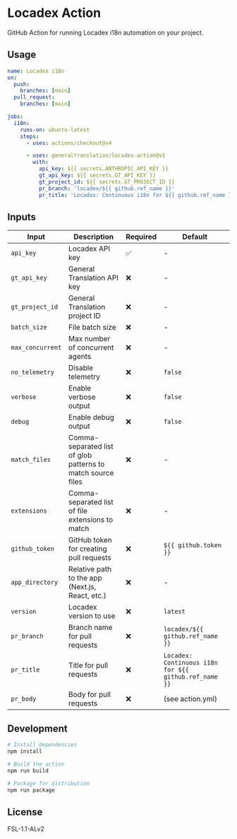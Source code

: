 # Locadex Action

GitHub Action for running Locadex i18n automation on your project.

## Usage

```yaml
name: Locadex i18n
on:
  push:
    branches: [main]
  pull_request:
    branches: [main]

jobs:
  i18n:
    runs-on: ubuntu-latest
    steps:
      - uses: actions/checkout@v4

      - uses: generaltranslation/locadex-action@v1
        with:
          api_key: ${{ secrets.ANTHROPIC_API_KEY }}
          gt_api_key: ${{ secrets.GT_API_KEY }}
          gt_project_id: ${{ secrets.GT_PROJECT_ID }}
          pr_branch: 'locadex/${{ github.ref_name }}'
          pr_title: 'Locadex: Continuous i18n for ${{ github.ref_name }}'
```

## Inputs

| Input            | Description                                                 | Required | Default                                               |
| ---------------- | ----------------------------------------------------------- | -------- | ----------------------------------------------------- |
| `api_key`        | Locadex API key                                             | ✅       | -                                                     |
| `gt_api_key`     | General Translation API key                                 | ❌       | -                                                     |
| `gt_project_id`  | General Translation project ID                              | ❌       | -                                                     |
| `batch_size`     | File batch size                                             | ❌       | -                                                     |
| `max_concurrent` | Max number of concurrent agents                             | ❌       | -                                                     |
| `no_telemetry`   | Disable telemetry                                           | ❌       | `false`                                               |
| `verbose`        | Enable verbose output                                       | ❌       | `false`                                               |
| `debug`          | Enable debug output                                         | ❌       | `false`                                               |
| `match_files`    | Comma-separated list of glob patterns to match source files | ❌       | -                                                     |
| `extensions`     | Comma-separated list of file extensions to match            | ❌       | -                                                     |
| `github_token`   | GitHub token for creating pull requests                     | ❌       | `${{ github.token }}`                                 |
| `app_directory`  | Relative path to the app (Next.js, React, etc.)             | ❌       | -                                                     |
| `version`        | Locadex version to use                                      | ❌       | `latest`                                              |
| `pr_branch`      | Branch name for pull requests                               | ❌       | `locadex/${{ github.ref_name }}`                      |
| `pr_title`       | Title for pull requests                                     | ❌       | `Locadex: Continuous i18n for ${{ github.ref_name }}` |
| `pr_body`        | Body for pull requests                                      | ❌       | (see action.yml)                                      |

## Development

```bash
# Install dependencies
npm install

# Build the action
npm run build

# Package for distribution
npm run package
```

## License

FSL-1.1-ALv2
